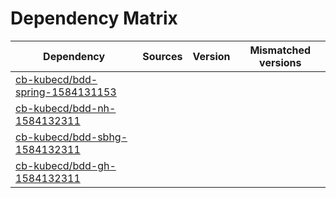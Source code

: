 # Dependency Matrix

Dependency | Sources | Version | Mismatched versions
---------- | ------- | ------- | -------------------
[cb-kubecd/bdd-spring-1584131153](https://github.com/cb-kubecd/bdd-spring-1584131153.git) |  | []() | 
[cb-kubecd/bdd-nh-1584132311](https://github.com/cb-kubecd/bdd-nh-1584132311.git) |  | []() | 
[cb-kubecd/bdd-sbhg-1584132311](https://github.com/cb-kubecd/bdd-sbhg-1584132311.git) |  | []() | 
[cb-kubecd/bdd-gh-1584132311](https://github.com/cb-kubecd/bdd-gh-1584132311.git) |  | []() | 
